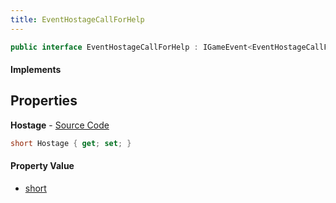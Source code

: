 ```yaml
---
title: EventHostageCallForHelp
---
```


```csharp
public interface EventHostageCallForHelp : IGameEvent<EventHostageCallForHelp>
```

#### Implements

## Properties

**Hostage** - [Source Code](https://github.com/swiftly-solution/swiftlys2/blob/main/managed/src/SwiftlyS2.Generated/GameEvents/Interfaces/EventHostageCallForHelp.cs#L22)

```csharp
short Hostage { get; set; }
```

#### Property Value

- [short](https://learn.microsoft.com/dotnet/api/system.int16)

